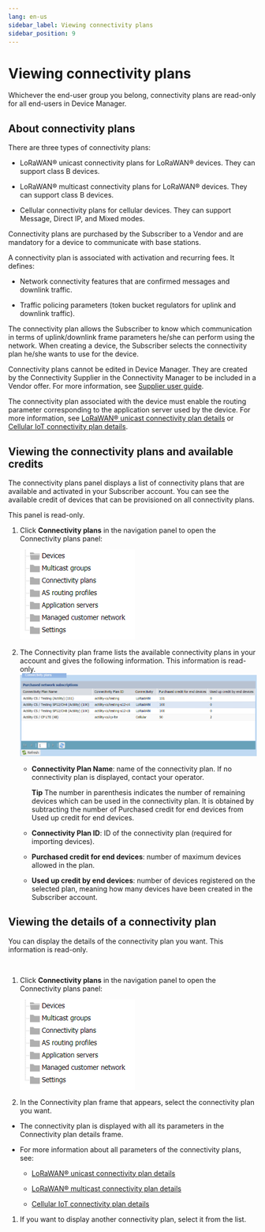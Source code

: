 ```yaml
---
lang: en-us
sidebar_label: Viewing connectivity plans
sidebar_position: 9
---
```


# Viewing connectivity plans

Whichever the end-user group you belong, connectivity plans are
read-only for all end-users in Device Manager.

## About connectivity plans

There are three types of connectivity plans:

- LoRaWAN® unicast connectivity plans for LoRaWAN® devices. They can
  support class B devices.

- LoRaWAN® multicast connectivity plans for LoRaWAN® devices. They can
  support class B devices.

- Cellular connectivity plans for cellular devices. They can support
  Message, Direct IP, and Mixed modes.

Connectivity plans are purchased by the Subscriber to a Vendor and are
mandatory for a device to communicate with base stations.

A connectivity plan is associated with activation and recurring fees. It
defines:

- Network connectivity features that are confirmed messages and downlink
  traffic.

- Traffic policing parameters (token bucket regulators for uplink and
  downlink traffic).

The connectivity plan allows the Subscriber to know which communication
in terms of uplink/downlink frame parameters he/she can perform using
the network. When creating a device, the Subscriber selects the
connectivity plan he/she wants to use for the device.

Connectivity plans cannot be edited in Device Manager. They are created
by the Connectivity Supplier in the Connectivity Manager to be included
in a Vendor offer. For more information, see [Supplier user guide](../../user-guide-tpw/supplier/index.md).

The connectivity plan associated with the device must enable the routing
parameter corresponding to the application server used by the device.
For more information, see [LoRaWAN® unicast connectivity plan
details](reference-information.md#lorawan®-unicast-connectivity-plan-details)
or [Cellular IoT connectivity plan
details](reference-information.md#cellular-iot-connectivity-plan-details).

## Viewing the connectivity plans and available credits

The connectivity plans panel displays a list of connectivity plans that
are available and activated in your Subscriber account. You can see the
available credit of devices that can be provisioned on all connectivity
plans.

This panel is read-only.

1.  Click **Connectivity plans** in the navigation panel to open the
    Connectivity plans panel:

    ![](./_images/opening-a-panel-and-checking.png)

2.  The Connectivity plan frame lists the available connectivity plans
    in your account and gives the following information. This
    information is read-only.
    ![](./_images/viewing-the-connectivity-plans.png)

    - **Connectivity Plan Name**: name of the connectivity plan. If no
      connectivity plan is displayed, contact your operator.

      **Tip** The number in parenthesis indicates the number of
      remaining devices which can be used in the connectivity plan. It
      is obtained by subtracting the number of Purchased credit for end
      devices from Used up credit for end devices.

    - **Connectivity Plan ID**: ID of the connectivity plan (required
      for importing devices).

    - **Purchased credit for end devices**: number of maximum devices
      allowed in the plan.

    - **Used up credit by end devices**: number of devices registered on
      the selected plan, meaning how many devices have been created in
      the Subscriber account.

## Viewing the details of a connectivity plan

You can display the details of the connectivity plan you want. This
information is read-only.

 

1.  Click **Connectivity plans** in the navigation panel to open the
    Connectivity plans panel:

    ![](./_images/opening-a-panel-and-checking.png)

2.  In the Connectivity plan frame that appears, select the connectivity
    plan you want.

- The connectivity plan is displayed with all its parameters in the
  Connectivity plan details frame.

- For more information about all parameters of the connectivity plans,
  see:

  - [LoRaWAN® unicast connectivity plan
    details](reference-information.md#lorawan®-unicast-connectivity-plan-details)

  - [LoRaWAN® multicast connectivity plan
    details](reference-information.md#lorawan®-multicast-connectivity-plan-details)

  - [Cellular IoT connectivity plan
    details](reference-information.md#cellular-iot-connectivity-plan-details)

1.  If you want to display another connectivity plan, select it from the
    list.
